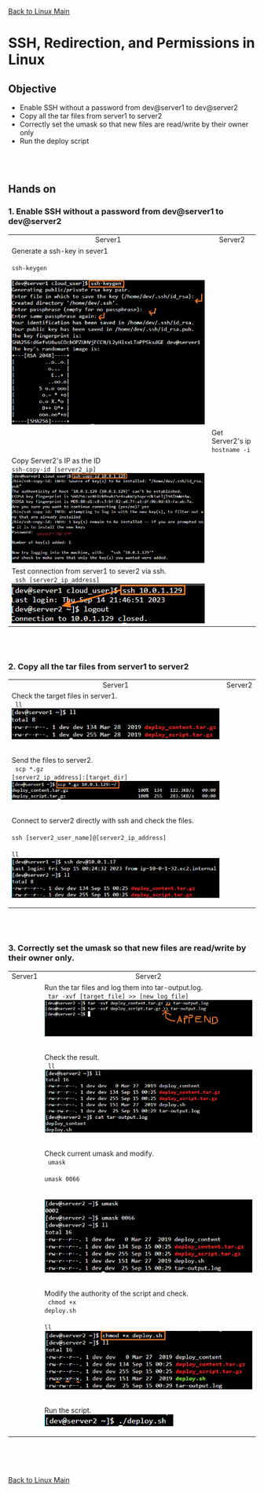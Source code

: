 [Back to Linux Main](../main.md)

# SSH, Redirection, and Permissions in Linux

## Objective
* Enable SSH without a password from dev@server1 to dev@server2
* Copy all the tar files from server1 to server2
* Correctly set the umask so that new files are read/write by their owner only 
* Run the deploy script

<br><br>

## Hands on
### 1. Enable SSH without a password from dev@server1 to dev@server2

<table>
<tr align="center">
<td> Server1 </td>
<td> Server2 </td>
</tr>

<tr align="left">
<td>
Generate a ssh-key in sever1 <br>
<code> 
ssh-keygen
</code> <br>
<img src="./images/001.png">
</td>
<td>  </td>
</tr>

<tr align="left">
<td> 

<code> 

</code> 
</td>
<td>  
Get Server2's ip<br>
<code>hostname -i</code><br>
</td>
</tr>

<tr align="left">
<!-- col.1 -->
<td> 
Copy Server2's IP as the ID<br>
<code>ssh-copy-id [server2_ip] </code><br>
<img src="images/002.png">
</td>
<!-- col.2 -->
<td>  

</td>
</tr>

<tr align="left">
<!-- col.1 -->
<td> 
Test connection from server1 to sever2 via ssh.<br>
<code> ssh [server2_ip_address] </code><br>
<img src="images/003.png">
</td>
<!-- col.2 -->
<td>  

</td>
</tr>

</table><br><Br>

### 2. Copy all the tar files from server1 to server2

<table>
<tr align="center">
<td> Server1 </td>
<td> Server2 </td>
</tr>

<tr align="left">
<!-- col.1 -->
<td> 
Check the target files in server1.<br>
<code> ll </code><br>
<img src="images/004.png"><br><br>

Send the files to server2.<br>
<code> scp *.gz [server2_ip_address]:[target_dir] </code><br>
<img src="images/005.png"><br><br>

Connect to server2 directly with ssh and check the files.<br>
<code>
ssh [server2_user_name]@[server2_ip_address]  
ll
</code><br>
<img src="images/006.png">
</td>
<!-- col.2 -->
<td>  

</td>
</tr>

</table><br><br>

### 3. Correctly set the umask so that new files are read/write by their owner only.

<table>
<tr align="center">
<td> Server1 </td>
<td> Server2 </td>
</tr>

<tr align="left">
<!-- col.1 -->
<td> 

</td>
<!-- col.2 -->
<td>  
Run the tar files and log them into tar-output.log.<br>
<code> tar -xvf [target_file] >> [new_log_file] </code><br>
<img src="images/007.png"><br><br>

Check the result.<br>
<code> ll </code><br>
<img src="images/008.png"><br><br>

Check current umask and modify.<br>
<code> 
umask  
umask 0066  
</code><br>
<img src="images/009.png"><br><br>

Modify the authority of the script and check.<br>
<code> chmod +x deploy.sh   
ll</code><br>
<img src="images/010.png"><br><br>

Run the script.<br>
<img src="images/011.png">

</td>
</tr>

</table><br><br>

<br>

[Back to Linux Main](../main.md)